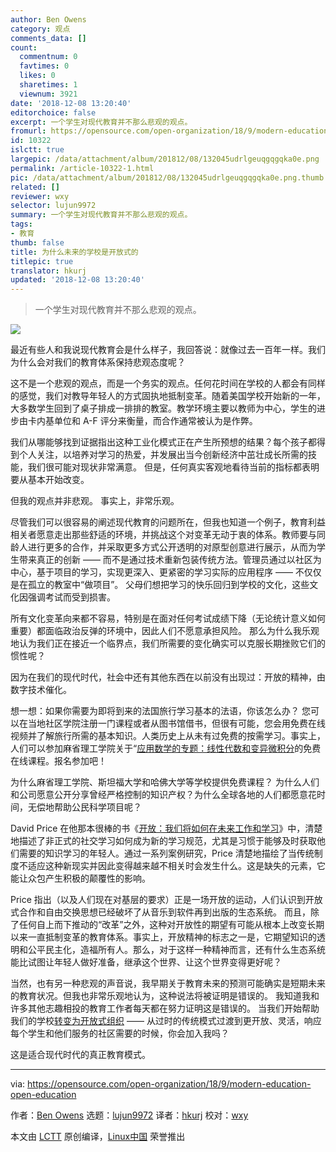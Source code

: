 ```yaml
---
author: Ben Owens
category: 观点
comments_data: []
count:
  commentnum: 0
  favtimes: 0
  likes: 0
  sharetimes: 1
  viewnum: 3921
date: '2018-12-08 13:20:40'
editorchoice: false
excerpt: 一个学生对现代教育并不那么悲观的观点。
fromurl: https://opensource.com/open-organization/18/9/modern-education-open-education
id: 10322
islctt: true
largepic: /data/attachment/album/201812/08/132045udrlgeuqgqgqka0e.png
permalink: /article-10322-1.html
pic: /data/attachment/album/201812/08/132045udrlgeuqgqgqka0e.png.thumb.jpg
related: []
reviewer: wxy
selector: lujun9972
summary: 一个学生对现代教育并不那么悲观的观点。
tags:
- 教育
thumb: false
title: 为什么未来的学校是开放式的
titlepic: true
translator: hkurj
updated: '2018-12-08 13:20:40'
---
```



> 
> 一个学生对现代教育并不那么悲观的观点。
> 
> 
> 


![](/data/attachment/album/201812/08/132045udrlgeuqgqgqka0e.png)


最近有些人和我说现代教育会是什么样子，我回答说：就像过去一百年一样。我们为什么会对我们的教育体系保持悲观态度呢？


这不是一个悲观的观点，而是一个务实的观点。任何花时间在学校的人都会有同样的感觉，我们对教导年轻人的方式固执地抵制变革。随着美国学校开始新的一年，大多数学生回到了桌子排成一排排的教室。教学环境主要以教师为中心，学生的进步由卡内基单位和 A-F 评分来衡量，而合作通常被认为是作弊。


我们从哪能够找到证据指出这种工业化模式正在产生所预想的结果？每个孩子都得到个人关注，以培养对学习的热爱，并发展出当今创新经济中茁壮成长所需的技能，我们很可能对现状非常满意。 但是，任何真实客观地看待当前的指标都表明要从基本开始改变。


但我的观点并非悲观。 事实上，非常乐观。


尽管我们可以很容易的阐述现代教育的问题所在，但我也知道一个例子，教育利益相关者愿意走出那些舒适的环境，并挑战这个对变革无动于衷的体系。教师要与同龄人进行更多的合作，并采取更多方式公开透明的对原型创意进行展示，从而为学生带来真正的创新 —— 而不是通过技术重新包装传统方法。管理员通过以社区为中心，基于项目的学习，实现更深入、更紧密的学习实际的应用程序 —— 不仅仅是在孤立的教室中“做项目”。 父母们想把学习的快乐回归到学校的文化，这些文化因强调考试而受到损害。


所有文化变革向来都不容易，特别是在面对任何考试成绩下降（无论统计意义如何重要）都面临政治反弹的环境中，因此人们不愿意承担风险。 那么为什么我乐观地认为我们正在接近一个临界点，我们所需要的变化确实可以克服长期挫败它们的惯性呢？


因为在我们的现代时代，社会中还有其他东西在以前没有出现过：开放的精神，由数字技术催化。


想一想：如果你需要为即将到来的法国旅行学习基本的法语，你该怎么办？ 您可以在当地社区学院注册一门课程或者从图书馆借书，但很有可能，您会用免费在线视频并了解旅行所需的基本知识。人类历史上从未有过免费的按需学习。事实上，人们可以参加麻省理工学院关于“[应用数学的专题：线性代数和变异微积分](https://ocw.mit.edu/courses/mechanical-engineering/2-035-special-topics-in-mathematics-with-applications-linear-algebra-and-the-calculus-of-variations-spring-2007/)的免费在线课程。报名参加吧！


为什么麻省理工学院、斯坦福大学和哈佛大学等学校提供免费课程？ 为什么人们和公司愿意公开分享曾经严格控制的知识产权？为什么全球各地的人们都愿意花时间，无偿地帮助公民科学项目呢？


David Price 在他那本很棒的书《[开放：我们将如何在未来工作和学习](https://www.goodreads.com/book/show/18730272-open)》中，清楚地描述了非正式的社交学习如何成为新的学习规范，尤其是习惯于能够及时获取他们需要的知识学习的年轻人。通过一系列案例研究，Price 清楚地描绘了当传统制度不适应这种新现实并因此变得越来越不相关时会发生什么。这是缺失的元素，它能让众包产生积极的颠覆性的影响。


Price 指出（以及人们现在对基层的要求）正是一场开放的运动，人们认识到开放式合作和自由交换思想已经破坏了从音乐到软件再到出版的生态系统。 而且，除了任何自上而下推动的“改革”之外，这种对开放性的期望有可能从根本上改变长期以来一直抵制变革的教育体系。事实上，开放精神的标志之一是，它期望知识的透明和公平民主化，造福所有人。那么，对于这样一种精神而言，还有什么生态系统能比试图让年轻人做好准备，继承这个世界、让这个世界变得更好呢？


当然，也有另一种悲观的声音说，我早期关于教育未来的预测可能确实是短期未来的教育状况。但我也非常乐观地认为，这种说法将被证明是错误的。 我知道我和许多其他志趣相投的教育工作者每天都在努力证明这是错误的。 当我们开始帮助我们的学校[转变为开放式组织](https://opensource.com/open-organization/resources/open-org-definition) —— 从过时的传统模式过渡到更开放、灵活，响应每个学生和他们服务的社区需要的时候，你会加入我吗？


这是适合现代时代的真正教育模式。




---


via: <https://opensource.com/open-organization/18/9/modern-education-open-education>


作者：[Ben Owens](https://opensource.com/users/engineerteacher) 选题：[lujun9972](https://github.com/lujun9972) 译者：[hkurj](https://github.com/hkurj) 校对：[wxy](https://github.com/wxy)


本文由 [LCTT](https://github.com/LCTT/TranslateProject) 原创编译，[Linux中国](https://linux.cn/) 荣誉推出